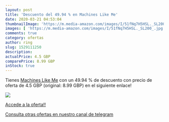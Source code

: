 ```yaml
---
layout: post
title: 'Descuento del 49.94 % en Machines Like Me'
date: 2020-03-21 04:53:04
thumbnailImage: 'https://m.media-amazon.com/images/I/51fNq7H5HSL._SL200_.jpg'
images: [ 'https://m.media-amazon.com/images/I/51fNq7H5HSL._SL200_.jpg' ]
comments: true
category: ofertas
author: ring
slug: 1529111250
description:
actualPrice: 4.5 GBP
comparePrice: 8.99 GBP
inStock: true
---
```


Tienes [Machines Like Me](https://www.amazon.co.uk/dp/1529111250/?tag=redken01-21) con un 49.94 % de descuento con precio de oferta de 4.5 GBP (original: 8.99 GBP) en el siguiente enlace!

[![](https://m.media-amazon.com/images/I/51fNq7H5HSL._SL200_.jpg)](https://www.amazon.co.uk/dp/1529111250/?tag=redken01-21)

[Accede a la oferta!!](https://www.amazon.co.uk/dp/1529111250/?tag=redken01-21)

[Consulta otras ofertas en nuestro canal de telegram](https://t.me/s/ofertas25)
